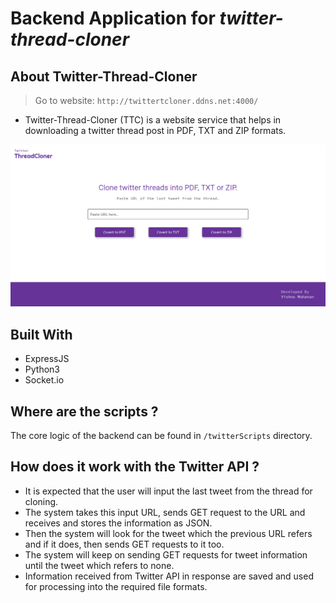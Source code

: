 # Backend Application for ***twitter-thread-cloner***


## About Twitter-Thread-Cloner
> Go to website: ```http://twittertcloner.ddns.net:4000/```

* Twitter-Thread-Cloner (TTC) is a website service that helps in downloading a twitter thread post in PDF, TXT and ZIP formats.

![TTC Screenshot](https://github.com/Iam-VM/twitter-thread-cloner-server/blob/master/doc/ttc-screenshot.png?raw=true)

## Built With

* ExpressJS
* Python3
* Socket.io

## Where are the scripts ?

The core logic of the backend can be found in ```/twitterScripts``` directory.

## How does it work with the Twitter API ?

* It is expected that the user will input the last tweet from the thread for cloning.
* The system takes this input URL, sends GET request to the URL and receives and stores the information as JSON.
* Then the system will look for the tweet which the previous URL refers and if it does, then sends GET requests to it too.
* The system will keep on sending GET requests for tweet information until the tweet which refers to none.
* Information received from Twitter API in response are saved and used for processing into the required file formats.
